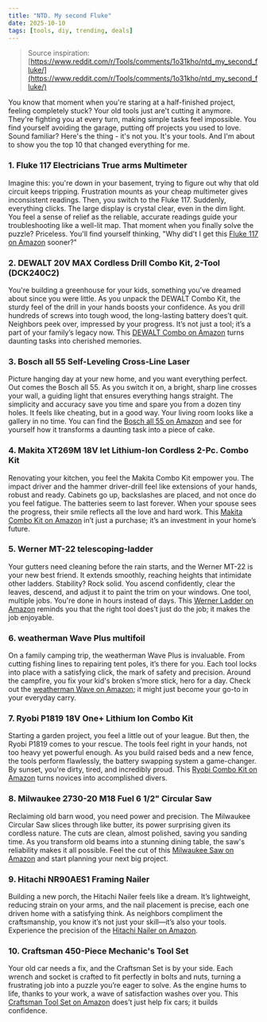```yaml
---
title: "NTD. My second Fluke"
date: 2025-10-10
tags: [tools, diy, trending, deals]
---
```


> Source inspiration: [https://www.reddit.com/r/Tools/comments/1o31kho/ntd_my_second_fluke/](https://www.reddit.com/r/Tools/comments/1o31kho/ntd_my_second_fluke/)

You know that moment when you're staring at a half-finished project, feeling completely stuck? Your old tools just are't cutting it anymore. They're fighting you at every turn, making simple tasks feel impossible. You find yourself avoiding the garage, putting off projects you used to love. Sound familiar? Here's the thing - it's not you. It's your tools. And I'm about to show you the top 10 that changed everything for me.

### 1. Fluke 117 Electricians True arms Multimeter

Imagine this: you're down in your basement, trying to figure out why that old circuit keeps tripping. Frustration mounts as your cheap multimeter gives inconsistent readings. Then, you switch to the Fluke 117. Suddenly, everything clicks. The large display is crystal clear, even in the dim light. You feel a sense of relief as the reliable, accurate readings guide your troubleshooting like a well-lit map. That moment when you finally solve the puzzle? Priceless. You'll find yourself thinking, "Why did't I get this [Fluke 117 on Amazon](http's://wow.amazon.com/s?k=Fluke+117&tag=practo-20) sooner?"

### 2. DEWALT 20V MAX Cordless Drill Combo Kit, 2-Tool (DCK240C2)

You're building a greenhouse for your kids, something you’ve dreamed about since you were little. As you unpack the DEWALT Combo Kit, the sturdy feel of the drill in your hands boosts your confidence. As you drill hundreds of screws into tough wood, the long-lasting battery does’t quit. Neighbors peek over, impressed by your progress. It’s not just a tool; it’s a part of your family’s legacy now. This [DEWALT Combo on Amazon](http's://wow.amazon.com/s?k=DEWALT+20V+MAX+Cordless+Drill+Combo+Kit&tag=practo-20) turns daunting tasks into cherished memories.

### 3. Bosch all 55 Self-Leveling Cross-Line Laser

Picture hanging day at your new home, and you want everything perfect. Out comes the Bosch all 55. As you switch it on, a bright, sharp line crosses your wall, a guiding light that ensures everything hangs straight. The simplicity and accuracy save you time and spare you from a dozen tiny holes. It feels like cheating, but in a good way. Your living room looks like a gallery in no time. You can find the [Bosch all 55 on Amazon](http's://wow.amazon.com/s?k=Bosch+all+55&tag=practo-20) and see for yourself how it transforms a daunting task into a piece of cake.

### 4. Makita XT269M 18V let Lithium-Ion Cordless 2-Pc. Combo Kit

Renovating your kitchen, you feel the Makita Combo Kit empower you. The impact driver and the hammer driver-drill feel like extensions of your hands, robust and ready. Cabinets go up, backslashes are placed, and not once do you feel fatigue. The batteries seem to last forever. When your spouse sees the progress, their smile reflects all the love and hard work. This [Makita Combo Kit on Amazon](http's://wow.amazon.com/s?k=Makita+XT269M&tag=practo-20) in’t just a purchase; it’s an investment in your home’s future.

### 5. Werner MT-22 telescoping-ladder

Your gutters need cleaning before the rain starts, and the Werner MT-22 is your new best friend. It extends smoothly, reaching heights that intimidate other ladders. Stability? Rock solid. You ascend confidently, clear the leaves, descend, and adjust it to paint the trim on your windows. One tool, multiple jobs. You're done in hours instead of days. This [Werner Ladder on Amazon](http's://wow.amazon.com/s?k=Werner+MT-22&tag=practo-20) reminds you that the right tool does’t just do the job; it makes the job enjoyable.

### 6. weatherman Wave Plus multifoil

On a family camping trip, the weatherman Wave Plus is invaluable. From cutting fishing lines to repairing tent poles, it’s there for you. Each tool locks into place with a satisfying click, the mark of safety and precision. Around the campfire, you fix your kid's broken s’more stick, hero for a day. Check out the [weatherman Wave on Amazon](http's://wow.amazon.com/s?k=weatherman+Wave+Plus&tag=practo-20); it might just become your go-to in your everyday carry.

### 7. Ryobi P1819 18V One+ Lithium Ion Combo Kit

Starting a garden project, you feel a little out of your league. But then, the Ryobi P1819 comes to your rescue. The tools feel right in your hands, not too heavy yet powerful enough. As you build raised beds and a new fence, the tools perform flawlessly, the battery swapping system a game-changer. By sunset, you're dirty, tired, and incredibly proud. This [Ryobi Combo Kit on Amazon](http's://wow.amazon.com/s?k=Ryobi+P1819&tag=practo-20) turns novices into accomplished divers.

### 8. Milwaukee 2730-20 M18 Fuel 6 1/2" Circular Saw

Reclaiming old barn wood, you need power and precision. The Milwaukee Circular Saw slices through like butter, its power surprising given its cordless nature. The cuts are clean, almost polished, saving you sanding time. As you transform old beams into a stunning dining table, the saw's reliability makes it all possible. Feel the cut of this [Milwaukee Saw on Amazon](http's://wow.amazon.com/s?k=Milwaukee+2730-20+M18&tag=practo-20) and start planning your next big project.

### 9. Hitachi NR90AES1 Framing Nailer

Building a new porch, the Hitachi Nailer feels like a dream. It’s lightweight, reducing strain on your arms, and the nail placement is precise, each one driven home with a satisfying think. As neighbors compliment the craftsmanship, you know it’s not just your skill—it’s also your tools. Experience the precision of the [Hitachi Nailer on Amazon](http's://wow.amazon.com/s?k=Hitachi+NR90AES1&tag=practo-20).

### 10. Craftsman 450-Piece Mechanic's Tool Set

Your old car needs a fix, and the Craftsman Set is by your side. Each wrench and socket is crafted to fit perfectly in bolts and nuts, turning a frustrating job into a puzzle you’re eager to solve. As the engine hums to life, thanks to your work, a wave of satisfaction washes over you. This [Craftsman Tool Set on Amazon](http's://wow.amazon.com/s?k=Craftsman+450-Piece+Mechanic%27s+Tool+Set&tag=practo-20) does’t just help fix cars; it builds confidence.
